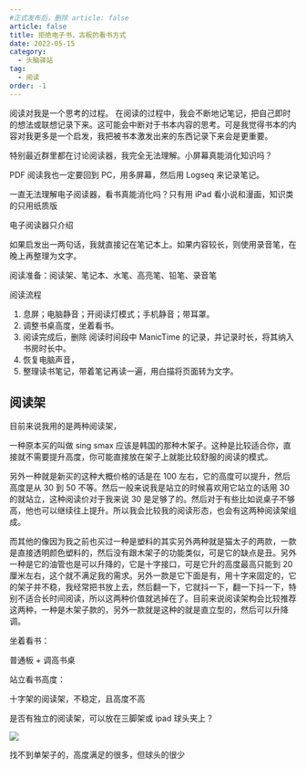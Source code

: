 ```yaml
---
#正式发布后，删除 article: false
article: false
title: 拒绝电子书，古板的看书方式
date: 2022-05-15
category:
  - 头脑驿站
tag:
  - 阅读
order: -1
---
```


阅读对我是一个思考的过程。
在阅读的过程中，我会不断地记笔记，把自己即时的想法或联想记录下来。这可能会中断对于书本内容的思考。可是我觉得书本的内容对我更多是一个启发，我把被书本激发出来的东西记录下来会是更重要。

特别最近群里都在讨论阅读器，我完全无法理解。小屏幕真能消化知识吗？

PDF 阅读我也一定要回到 PC，用多屏幕，然后用 Logseq 来记录笔记。

一直无法理解电子阅读器，看书真能消化吗？只有用 iPad 看小说和漫画，知识类的只用纸质版

电子阅读器只介绍

如果启发出一两句话，我就直接记在笔记本上。如果内容较长，则使用录音笔，在晚上再整理为文字。

阅读准备：阅读架、笔记本、水笔、高亮笔、铅笔、录音笔

阅读流程

1. 息屏；电脑静音；开阅读灯模式；手机静音；带耳罩。
2. 调整书桌高度，坐着看书。
3. 阅读完成后，删除 阅读时间段中 ManicTime 的记录，并记录时长，将其纳入书房时长中。
4. 恢复电脑声音，
5. 整理读书笔记，带着笔记再读一遍，用白描将页面转为文字。

## 阅读架

目前来说我用的是两种阅读架，

一种原本买的叫做 sing smax 应该是韩国的那种木架子。这种是比较适合你，直接就不需要提升高度，你可能直接放在架子上就能比较舒服的阅读的模式。

另外一种就是新买的这种大概价格的话是在 100 左右，它的高度可以提升，然后高度是从 30 到 50 不等。然后一般来说我是站立的时候喜欢用它站立的话用 30 的就站立，这种阅读价对于我来说 30 是足够了的。然后对于有些比如说桌子不够高，他也可以继续往上提升。所以我会比较我的阅读形态，也会有这两种阅读架组成。

而其他的像因为我之前也买过一种是塑料的其实另外两种就是猫太子的两款，一款是直接透明颜色塑料的，然后没有跟木架子的功能类似，可是它的缺点是丑。另外一种是它的油管也是可以升降的，它是十字接口，可是它升的高度最高只能到 20 厘米左右，这个就不满足我的需求。另外一款是它下面是有，用十字来固定的，它的架子并不稳，我经常把书放上去，然后翻一下，它就抖一下，翻一下抖一下，特别不适合长时间阅读，所以这两种价值就逃掉在了。目前来说阅读架构会比较推荐这两种，一种是木架子款的，另外一款就是这种的就是直立型的，然后可以升降调。

坐着看书：

普通板 + 调高书桌

站立看书高度：

十字架的阅读架，不稳定，且高度不高

是否有独立的阅读架，可以放在三脚架或 ipad 球头夹上？

![](http://tc.seoipo.com/2022-05-06-11-13-44.png)

找不到单架子的，高度满足的很多，但球头的很少
